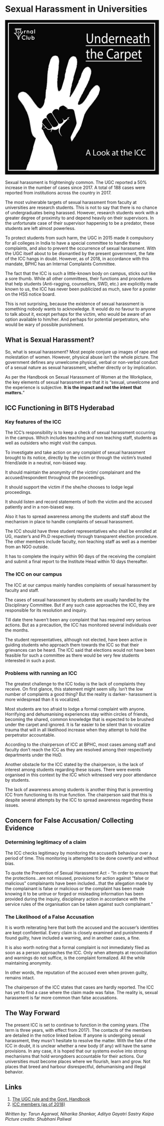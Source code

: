 <!-- TITLE: Sexual Harassment on Campus -->
<!-- SUBTITLE: The working of the ICC on Campus -->

# Sexual Harassment in Universities
![ICC Sexual Harrassment](/uploads/news/sexualharrasmenticc.jpg)

Sexual harassment is frighteningly common. The UGC reported a 50% increase in the number of cases since 2017. A total of 188 cases were reported from institutions across the country in 2017. 

The most vulnerable targets of sexual harassment from faculty at universities are research students. This is not to say that there is no chance of undergraduates being harassed. However, research students work with a greater degree of proximity to and depend heavily on their supervisors. In the unfortunate case of their supervisor happening to be a predator, these students are left almost powerless. 

To protect students from such harm, the UGC in 2015 made it compulsory for all colleges in India to have a special committee to handle these complaints, and also to prevent the occurrence of sexual harassment. With the UGC itself about to be dismantled by the present government, the fate of the ICC hangs in doubt. However, as of 2018, in accordance with this mandate, BPHC has an Internal Complaints Committee.

The fact that the ICC is such a little-known body on campus, sticks out like a sore thumb. While all other committees, their functions and procedures that help students (Anti-ragging, counsellors, SWD, etc.) are explicitly made known to us, the ICC has never been publicized as much, save for a poster on the HSS notice board.  

This is not surprising, because the existence of sexual harassment is something nobody wants to acknowledge. It would do no favour to anyone to talk about it, except perhaps for the victim, who would be aware of an option available to him/her. And perhaps for potential perpetrators, who would be wary of possible punishment.  

## What is Sexual Harassment?
So, what is sexual harassment? Most people conjure up images of rape and molestation of women. However, physical abuse isn’t the whole picture. The government defines any unwelcome physical, verbal or non-verbal conduct of a sexual nature as sexual harassment, whether directly or by implication. 

As per the Handbook on Sexual Harassment of Women at the Workplace, the key elements of sexual harassment are that it is “sexual, unwelcome and the experience is subjective. **It is the impact and not the intent that matters.**”


## ICC Functioning in BITS Hyderabad
### Key features of the ICC
The ICC’s responsibility is to keep a check of sexual harassment occurring in the campus. Which includes teaching and non teaching staff, students as well as outsiders who might visit the campus.

To investigate and take action on any complaint of sexual harassment brought to its notice, directly by the victim or through the victim’s trusted friend/aide in a neutral, non-biased way.

It should maintain the anonymity of the victim/ complainant and the accused/respondent throughout the proceedings.

It should support the victim if the she/he chooses to lodge legal proceedings.

It should listen and record statements of both the victim and the accused patiently and in a non-biased way.

Also it has to spread awareness among the students and staff about the mechanism in place to handle complaints of sexual harassment.

The ICC should have three student representatives who shall be enrolled  at UG, master’s and Ph.D respectively through transparent election procedure. The other members include faculty, non teaching staff as well as a member from an NGO outside.   

It has to complete the inquiry within 90 days of the receiving the complaint and submit a final report to the Institute Head within 10 days thereafter.

### The ICC on our campus
The ICC at our campus mainly handles complaints of sexual harassment by faculty and staff.

The cases of sexual harassment by students are usually handled by the Disciplinary Committee. But if any such case approaches the ICC, they are responsible for its resolution and inquiry.

Till date there haven’t been any complaint that has required very serious actions. But as a precaution, the ICC has monitored several individuals over the months.

The student representatives, although not elected, have been active in guiding students who approach them towards the ICC so that their grievances can be heard. 
The ICC said that elections would not have been feasible for such a committee as there would be very few students interested in such a post.

### Problems with running an ICC
The greatest challenge to the ICC today is the lack of complaints they receive. On first glance, this statement might seem silly. Isn’t the low number of complaints a good thing? But the reality is darker- harassment is more widespread than it is vocalized.

Most students are too afraid to lodge a formal complaint with anyone. Horrifying and dehumanising experiences stay within circles of friends, becoming the shared, common knowledge that is expected to be brushed under the carpet and ignored. It is far easier to be silent than to vocalize trauma that will in all likelihood increase when they attempt to hold the perpetrator accountable.

According to the chairperson of ICC at BPHC, most cases among staff and faculty don’t reach the ICC as they are resolved among their respectively departments under the HoD.

Another obstacle for the ICC stated by the chairperson, is the lack of interest among students regarding these issues. There were events organised in this context by the ICC which witnessed very poor attendance by students.

The lack of awareness among students is another thing that is preventing ICC from functioning to its true function. The chairperson said that this is despite several attempts by the ICC to spread awareness regarding these issues.   

## Concern for False Accusation/ Collecting Evidence
### Determining legitimacy of a claim
The ICC checks legitimacy by monitoring the accused’s behaviour over a period of time. This monitoring is attempted to be done covertly and without bias. 

To quote the Prevention of Sexual Harassment Act  - 
“In order to ensure that the protections...are not misused, provisions for action against “false or malicious” complainants have been included...that the allegation made by the complainant is false or malicious or the complaint has been made knowing it to be untrue or forged or misleading information has been provided during the inquiry, disciplinary action in accordance with the service rules of the organisation can be taken against such complainant.”

### The Likelihood of a False Accusation
It is worth reiterating here that both the accused and the accuser’s identities are kept confidential. Every claim is closely examined and punishments if found guilty, have included a warning, and in another cases, a fine. 

It is also worth noting that a formal complaint is not immediately filed as soon as a person approaches the ICC. Only when attempts at reconciliation and warnings do not suffice, is the complaint formalized. All the while maintaining anonymity.

In other words, the reputation of the accused even when proven guilty, remains intact. 

The chairperson of the ICC states that cases are hardly reported. The ICC has yet to find a case where the claim made was false.
The reality is, sexual harassment is far more common than false accusations. 

## The Way Forward
The present ICC is set to continue to function in the coming years. (The term is three years, with effect from 2017). The contacts of the members are detailed in the notice linked below. If anyone is undergoing sexual harassment, they musn't hesitate to resolve the matter. 
With the fate of the ICC in doubt, it is unclear whether a new body (if any) will have the same provisions. In any case, it is hoped that our systems evolve into strong mechanisms that hold wrongdoers accountable for their actions. Our universities must become places where we flourish, learn and grow. Not places that breed and harbour disrespectful, dehumanising and illegal behavior. 

## Links
1. [The UGC rule and the Govt. Handbook](https://www.ugc.ac.in/ugc_notices.aspx?id=1433)
2. [ICC members (as of 2018)](https://drive.google.com/file/d/1l7ze0jCBJ-UPgmjf58aGtMVyKcTsdMNL/view) 


*Written by: Tarun Agarwal, Niharika Shankar, Aditya Gayatri Sastry Kaipa*
*Picture credits: Shubhani Paliwal*
